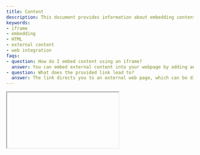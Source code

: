 ```yaml
---
title: Content
description: This document provides information about embedding content with an iframe and accessing external sources using the provided link.
keywords:
- iframe
- embedding
- HTML
- external content
- web integration
faqs:
- question: How do I embed content using an iframe?
  answer: You can embed external content into your webpage by adding an <iframe/> tag and specifying the source URL. Adjust the width and height attributes as needed.
- question: What does the provided link lead to?
  answer: The link directs you to an external web page, which can be displayed within an iframe or accessed directly depending on your requirements.
---
```

<iframe/>

[](https://53444-stocksearch-stage.adobeio-static.net/index.html)
